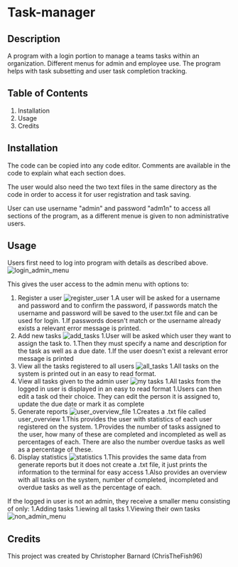 # Task-manager

## Description
A program with a login portion to manage a teams tasks within an organization. 
Different menus for admin and employee use.
The program helps with task subsetting and user task completion tracking.

## Table of Contents
1. Installation
1. Usage
1. Credits

## Installation
The code can be copied into any code editor.
Comments are available in the code to explain what each section does.

The user would also need the two text files in the same directory as the code in order to access it for
user registration and task saving.

User can use username "admin" and password "adm1n" to access all sections of the program, as a different menue 
is given to non administrative users.

## Usage
Users first need to log into program with details as described above. 
![login_admin_menu](https://user-images.githubusercontent.com/125367266/226473434-2b8bb57f-dd4b-498f-8762-67a35bfca4dc.JPG)

This gives the user access to the admin menu with options to:
1. Register a user
![register_user](https://user-images.githubusercontent.com/125367266/226473475-cc955f35-0b07-4bdc-995d-4ffbfb7b40df.JPG)
    1.A user will be asked for a username and password and to confirm the password, if passwords match
    the username and password will be saved to the user.txt file and can be used for login. 
    1.If passwords doesn't match or the username already exists a relevant error message is printed.
1. Add new tasks
![add_tasks](https://user-images.githubusercontent.com/125367266/226473493-0ce29cba-a37b-40e0-99c8-0303818efa6e.JPG)
    1.User will be asked which user they want to assign the task to.
    1.Then they must specify a name and description for the task as well as a due date.
    1.If the user doesn't exist a relevant error message is printed
1. View all the tasks registered to all users
![all_tasks](https://user-images.githubusercontent.com/125367266/226473544-76ff961b-b348-49ea-b08a-47314bcf9051.JPG)
    1.All tasks on the system is printed out in an easy to read format.
1. View all tasks given to the admin user
![my tasks](https://user-images.githubusercontent.com/125367266/226473585-9a50081a-7703-4585-8a6a-59dd574a999c.JPG)
    1.All tasks from the logged in user is displayed in an easy to read format
    1.Users can then edit a task od their choice. They can edit the person it is assigned to,
    update the due date or mark it as complete
1. Generate reports
![user_overview_file](https://user-images.githubusercontent.com/125367266/226473610-7c89cec6-712f-4388-8842-14d300a674b5.JPG)
    1.Creates a .txt file called user_overview
    1.This provides the user with statistics of each user registered on the system.
    1.Provides the number of tasks assigned to the user, how many of these are completed and incompleted
    as well as percentages of each. There are also the number overdue tasks as well as a percentage of these.
1. Display statistics
![statistics](https://user-images.githubusercontent.com/125367266/226473651-7d2b3515-5a0c-4c6a-b7e8-55c04a3454f6.JPG)
    1.This provides the same data from generate reports but it does not create a .txt file, it just prints
    the information to the terminal for easy access
    1.Also provides an overview with all tasks on the system, number of completed, incompleted and 
    overdue tasks as well as the percentage of each.

If the logged in user is not an admin, they receive a smaller menu consisting of only:
1.Adding tasks
1.iewing all tasks
1.Viewing their own tasks
![non_admin_menu](https://user-images.githubusercontent.com/125367266/226473682-9dedcedc-70af-4424-a24a-6d21abc40779.JPG)


## Credits
This project was created by Christopher Barnard (ChrisTheFish96)
